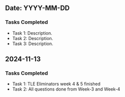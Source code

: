 <!-- 
This README file serves as a daily log for tracking tasks completed in the "My-CP-Dojo" GitHub repository. 
It helps in maintaining a record of progress and accomplishments on a daily basis.
-->

## Date: YYYY-MM-DD

### Tasks Completed
- Task 1: Description.
- Task 2: Description.
- Task 3: Description.

## 2024-11-13

### Tasks Completed
- Task 1: TLE Eliminators week 4 & 5 finished
- Task 2: All questions done from Week-3 and Week-4

